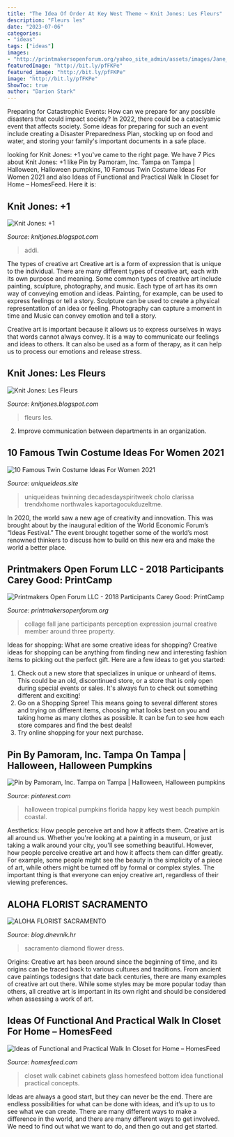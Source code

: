 ```yaml
---
title: "The Idea Of Order At Key West Theme ~ Knit Jones: Les Fleurs"
description: "Fleurs les"
date: "2023-07-06"
categories:
- "ideas"
tags: ["ideas"]
images:
- "http://printmakersopenforum.org/yahoo_site_admin/assets/images/Jane_Kim_PC_2018_Website_images.123122504_std.jpg"
featuredImage: "http://bit.ly/pfFKPe"
featured_image: "http://bit.ly/pfFKPe"
image: "http://bit.ly/pfFKPe"
ShowToc: true
author: "Darion Stark"
---
```



Preparing for Catastrophic Events: How can we prepare for any possible disasters that could impact society?
In 2022, there could be a cataclysmic event that affects society. Some ideas for preparing for such an event include creating a Disaster Preparedness Plan, stocking up on food and water, and storing your family's important documents in a safe place.

	

		
looking for Knit Jones: +1 you've came to the right page. We have 7 Pics about Knit Jones: +1 like Pin by Pamoram, Inc. Tampa on Tampa | Halloween, Halloween pumpkins, 10 Famous Twin Costume Ideas For Women 2021 and also Ideas of Functional and Practical Walk In Closet for Home – HomesFeed. Here it is:
		
    
## Knit Jones: +1

<img loading=lazy src="http://3.bp.blogspot.com/_X5gvFBIH7fo/S1B7mSD3uqI/AAAAAAAACjQ/410Ue9oNIc8/w1200-h630-p-k-no-nu/3614301314_72a738b90a.jpg" onerror="this.onerror=null;this.src='https://tse2.mm.bing.net/th?id=OIP.S7Q5-rtIeabPps9TY6FO-QHaFj&amp;pid=15.1';" alt="Knit Jones: +1">

_Source: knitjones.blogspot.com_

>addi. 

	

The types of creative art
Creative art is a form of expression that is unique to the individual. There are many different types of creative art, each with its own purpose and meaning.
Some common types of creative art include painting, sculpture, photography, and music. Each type of art has its own way of conveying emotion and ideas. Painting, for example, can be used to express feelings or tell a story. Sculpture can be used to create a physical representation of an idea or feeling. Photography can capture a moment in time and Music can convey emotion and tell a story.

Creative art is important because it allows us to express ourselves in ways that words cannot always convey. It is a way to communicate our feelings and ideas to others. It can also be used as a form of therapy, as it can help us to process our emotions and release stress.

    
## Knit Jones: Les Fleurs

<img loading=lazy src="http://4.bp.blogspot.com/_X5gvFBIH7fo/TBK_-2xsWWI/AAAAAAAACyk/jsJTGWCc1GU/s1600/IMG_2588.JPG" onerror="this.onerror=null;this.src='https://tse2.mm.bing.net/th?id=OIP.onnbjl23hd_pGTQTcL6xQgHaLG&amp;pid=15.1';" alt="Knit Jones: Les Fleurs">

_Source: knitjones.blogspot.com_

>fleurs les. 

	

2. Improve communication between departments in an organization.

    
## 10 Famous Twin Costume Ideas For Women 2021

<img loading=lazy src="https://www.uniqueideas.site/wp-content/uploads/twin-day-homecoming-dress-up-day-my-life-spirit-day-ideas.jpg" onerror="this.onerror=null;this.src='https://tse3.mm.bing.net/th?id=OIP.acEEqqEnTOSNIFhd4MItXAHaII&amp;pid=15.1';" alt="10 Famous Twin Costume Ideas For Women 2021">

_Source: uniqueideas.site_

>uniqueideas twinning decadesdayspiritweek cholo clarissa trendxhome northwales kaportagocukduzeltme. 

	

In 2020, the world saw a new age of creativity and innovation. This was brought about by the inaugural edition of the World Economic Forum’s “Ideas Festival.” The event brought together some of the world’s most renowned thinkers to discuss how to build on this new era and make the world a better place.

    
## Printmakers Open Forum LLC - 2018 Participants Carey Good: PrintCamp

<img loading=lazy src="http://printmakersopenforum.org/yahoo_site_admin/assets/images/Jane_Kim_PC_2018_Website_images.123122504_std.jpg" onerror="this.onerror=null;this.src='https://tse1.mm.bing.net/th?id=OIP.FCnXjr8Td4Z76Hy5Vt0c5QHaHL&amp;pid=15.1';" alt="Printmakers Open Forum LLC - 2018 Participants Carey Good: PrintCamp">

_Source: printmakersopenforum.org_

>collage fall jane participants perception expression journal creative member around three property. 

	

Ideas for shopping: What are some creative ideas for shopping?
Creative ideas for shopping can be anything from finding new and interesting fashion items to picking out the perfect gift. Here are a few ideas to get you started: 
1. Check out a new store that specializes in unique or unheard of items. This could be an old, discontinued store, or a store that is only open during special events or sales. It's always fun to check out something different and exciting! 
2. Go on a Shopping Spree! This means going to several different stores and trying on different items, choosing what looks best on you and taking home as many clothes as possible. It can be fun to see how each store compares and find the best deals! 
3. Try online shopping for your next purchase.

    
## Pin By Pamoram, Inc. Tampa On Tampa | Halloween, Halloween Pumpkins

<img loading=lazy src="https://i.pinimg.com/736x/97/8a/8c/978a8c4eb885edbc7ab12887b4fac87c--key-west-florida-happy-halloween.jpg" onerror="this.onerror=null;this.src='https://tse2.mm.bing.net/th?id=OIP.faUr-2sCkuS5z0uO-z16pQHaHa&amp;pid=15.1';" alt="Pin by Pamoram, Inc. Tampa on Tampa | Halloween, Halloween pumpkins">

_Source: pinterest.com_

>halloween tropical pumpkins florida happy key west beach pumpkin coastal. 

	

Aesthetics: How people perceive art and how it affects them.
Creative art is all around us. Whether you're looking at a painting in a museum, or just taking a walk around your city, you'll see something beautiful. However, how people perceive creative art and how it affects them can differ greatly. For example, some people might see the beauty in the simplicity of a piece of art, while others might be turned off by formal or complex styles. The important thing is that everyone can enjoy creative art, regardless of their viewing preferences.

    
## ALOHA FLORIST SACRAMENTO

<img loading=lazy src="http://bit.ly/pfFKPe" onerror="this.onerror=null;this.src='https://tse1.mm.bing.net/th?id=OIP.liyNJ7kSz8C30BF2yUjzrgHaE7&amp;pid=15.1';" alt="ALOHA FLORIST SACRAMENTO">

_Source: blog.dnevnik.hr_

>sacramento diamond flower dress. 

	

Origins:
Creative art has been around since the beginning of time, and its origins can be traced back to various cultures and traditions. From ancient cave paintings todesigns that date back centuries, there are many examples of creative art out there. While some styles may be more popular today than others, all creative art is important in its own right and should be considered when assessing a work of art.

    
## Ideas Of Functional And Practical Walk In Closet For Home – HomesFeed

<img loading=lazy src="http://homesfeed.com/wp-content/uploads/2017/02/bottom-to-top-walk-in-closet-idea-with-recessed-glass-panel-cabinets-drawer-arrangement-and-open-shelves.jpg" onerror="this.onerror=null;this.src='https://tse3.mm.bing.net/th?id=OIP.6sWtIb2bPmRix4oQlBFCQwHaLH&amp;pid=15.1';" alt="Ideas of Functional and Practical Walk In Closet for Home – HomesFeed">

_Source: homesfeed.com_

>closet walk cabinet cabinets glass homesfeed bottom idea functional practical concepts. 

	

Ideas are always a good start, but they can never be the end. There are endless possibilities for what can be done with ideas, and it’s up to us to see what we can create. There are many different ways to make a difference in the world, and there are many different ways to get involved. We need to find out what we want to do, and then go out and get started.

